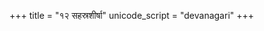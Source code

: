 +++
title = "१२ सहस्रशीर्षा"
unicode_script = "devanagari"
+++

<div class="js_include" url="../../../../../saMskAra/mantraH/brahma/Rk/sahasra-shIrShA/"  newLevelForH1="2" includeTitle="false"> </div>  

<div class="js_include" url="../../../../../saMskAra/mantraH/brahma/Rk/adbhyas_sambhUtaH/"  newLevelForH1="2" includeTitle="false"> </div>  
